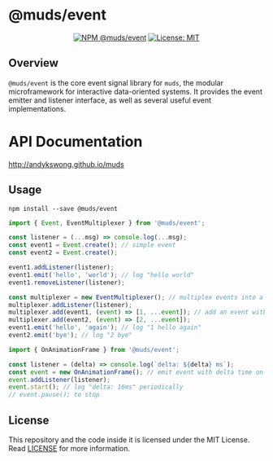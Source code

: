 # @muds/event
<p align="center">
  <a href="https://www.npmjs.com/package/@muds/event"><img src="https://img.shields.io/npm/v/@muds/event?label=@muds/event" alt="NPM @muds/event" /></a>
  <a href="./LICENSE"><img src="https://img.shields.io/badge/License-MIT-yellow.svg" alt="License: MIT" /></a>
</p>

## Overview
`@muds/event` is the core event signal library for `muds`, the modular microframework for interactive data-oriented systems. It provides the event emitter and listener interface, as well as several useful event implementations.

# API Documentation
http://andykswong.github.io/muds

## Usage
```shell
npm install --save @muds/event
```

```javascript
import { Event, EventMultiplexer } from '@muds/event';

const listener = (...msg) => console.log(...msg);
const event1 = Event.create(); // simple event
const event2 = Event.create();

event1.addListener(listener);
event1.emit('hello', 'world'); // log "hello world"
event1.removeListener(listener);

const multiplexer = new EventMultiplexer(); // multiplex events into a single event
multiplexer.addListener(listener);
multiplexer.add(event1, (event) => [1, ...event]); // add an event with event mapping
multiplexer.add(event2, (event) => [2, ...event]);
event1.emit('hello', 'again'); // log "1 hello again"
event2.emit('bye'); // log "2 bye"
```

```javascript
import { OnAnimationFrame } from '@muds/event';

const listener = (delta) => console.log(`delta: ${delta} ms`);
const event = new OnAnimationFrame(); // emit event with delta time on each requestAnimationFrame callback
event.addListener(listener);
event.start(); // log "delta: 16ms" periodically
// event.pause(); to stop
```

## License
This repository and the code inside it is licensed under the MIT License. Read [LICENSE](./LICENSE) for more information.
